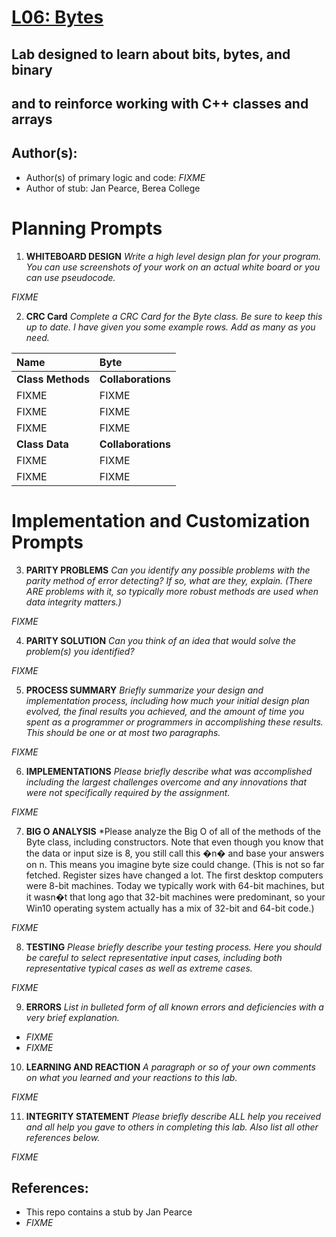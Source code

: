 # [L06: Bytes](https://docs.google.com/document/d/1BvbnKcN1xBYoNIQrv0XQOFmafxjr9o1LsGloj9gAp-Q/edit#heading=h.c1x99npetnfu)

## Lab designed to learn about bits, bytes, and binary
## and to reinforce working with C++ classes and arrays

## Author(s):
- Author(s) of primary logic and code: *FIXME*
- Author of stub: Jan Pearce, Berea College

# Planning Prompts

1. **WHITEBOARD DESIGN**
*Write a high level design plan for your program.
You can use screenshots of your work on an actual white board
or you can use pseudocode.*

*FIXME*

2. **CRC Card**
*Complete a CRC Card for the Byte class. Be sure to keep this up to date.
I have given you some example rows. Add as many as you need.*

| **Name**                       | **Byte**  
| :----------------------------- | :--------------------------
| **Class Methods**              | **Collaborations**
| FIXME                          |  FIXME  |
| FIXME                          |  FIXME
| FIXME                          |  FIXME
| **Class Data**                 |  **Collaborations**  
| FIXME                          |  FIXME
| FIXME                          |  FIXME          

# Implementation and Customization Prompts

3. **PARITY PROBLEMS**
*Can you identify any possible problems with the parity method
of error detecting? If so, what are they, explain.
(There ARE problems with it, so typically more robust methods
are used when data integrity matters.)*

*FIXME*

4. **PARITY SOLUTION**
*Can you think of an idea that would solve the problem(s) you identified?*

*FIXME*

5. **PROCESS SUMMARY**
*Briefly summarize your design and implementation process,
including how much your initial design plan evolved,
the final results you achieved, and the amount of time you spent
as a programmer or programmers in accomplishing these results.
This should be one or at most two paragraphs.*

*FIXME*

6. **IMPLEMENTATIONS**
*Please briefly describe what was accomplished including
the largest challenges overcome and any innovations that were not
specifically required by the assignment.*

*FIXME*

7. **BIG O ANALYSIS**
*Please analyze the Big O of all of the methods of the Byte class,
including constructors. Note that even though you know that the data
or input size is 8, you still call this �n� and base your answers on n.
This means you imagine byte size could change.
(This is not so far fetched. Register sizes have changed a lot.
The first desktop computers were 8-bit machines.
Today we typically work with 64-bit machines,
but it wasn�t that long ago that 32-bit machines were predominant,
so your Win10 operating system actually has a mix of 32-bit
and 64-bit code.)

*FIXME*

8. **TESTING**
*Please briefly describe your testing process.
Here you should be careful to select representative input cases,
including both representative typical cases as well as extreme cases.*

*FIXME*

9. **ERRORS**
*List in bulleted form of all known errors
and deficiencies with a very brief explanation.*

- *FIXME*
- *FIXME*

10. **LEARNING AND REACTION**
*A paragraph or so of your own comments
on what you learned and your reactions to this lab.*

*FIXME*

11. **INTEGRITY STATEMENT**
*Please briefly describe ALL help you received and
all help you gave to others in completing this lab.
Also list all other references below.*

*FIXME*

## References:
- This repo contains a stub by Jan Pearce
- *FIXME*
